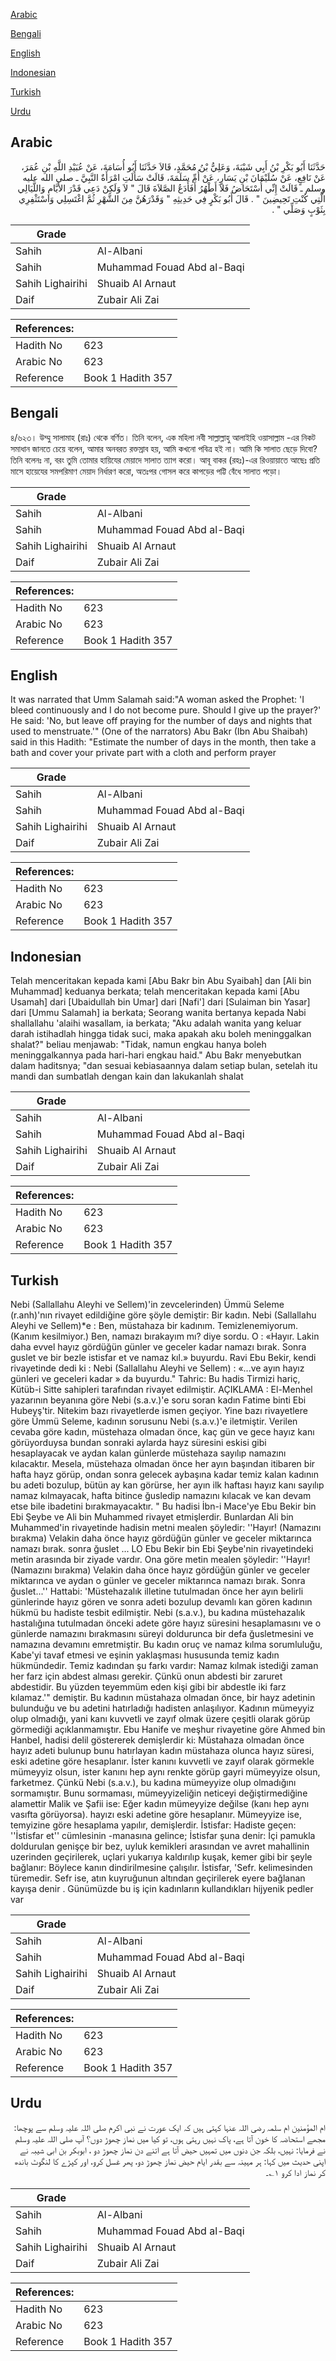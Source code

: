 [Arabic](#arabic)

[Bengali](#bengali)

[English](#english)

[Indonesian](#indonesian)

[Turkish](#turkish)

[Urdu](#urdu)

## Arabic


<div dir="rtl" lang="ar" style={{fontSize:'larger',backgroundColor:'#f8f9fa',padding:20}}>
حَدَّثَنَا أَبُو بَكْرِ بْنُ أَبِي شَيْبَةَ، وَعَلِيُّ بْنُ مُحَمَّدٍ، قَالاَ حَدَّثَنَا أَبُو أُسَامَةَ، عَنْ عُبَيْدِ اللَّهِ بْنِ عُمَرَ، عَنْ نَافِعٍ، عَنْ سُلَيْمَانَ بْنِ يَسَارٍ، عَنْ أُمِّ سَلَمَةَ، قَالَتْ سَأَلَتِ امْرَأَةٌ النَّبِيَّ ـ صلى الله عليه وسلم ـ قَالَتْ إِنِّي أُسْتَحَاضُ فَلاَ أَطْهُرُ أَفَأَدَعُ الصَّلاَةَ قَالَ ‏"‏ لاَ وَلَكِنْ دَعِي قَدْرَ الأَيَّامِ وَاللَّيَالِي الَّتِي كُنْتِ تَحِيضِينَ ‏"‏ ‏.‏ قَالَ أَبُو بَكْرٍ فِي حَدِيثِهِ ‏"‏ وَقَدْرَهُنَّ مِنَ الشَّهْرِ ثُمَّ اغْتَسِلِي وَاسْتَثْفِرِي بِثَوْبٍ وَصَلِّي ‏"‏ ‏.‏
</div>
<div style={{backgroundColor:'#f8f9fa',padding:20, marginBottom: 10}}><table> <thead> <tr> <th>Grade</th> <th></th> </tr> </thead> <tbody> <tr><td>Sahih</td><td>Al-Albani</td></tr><tr><td>Sahih</td><td>Muhammad Fouad Abd al-Baqi</td></tr><tr><td>Sahih Lighairihi</td><td>Shuaib Al Arnaut</td></tr><tr><td>Daif</td><td>Zubair Ali Zai</td></tr></tbody></table><table> <thead> <tr> <th>References:</th> <th></th> </tr> </thead> <tbody><tr><td>Hadith No</td><td>623</td></tr><tr><td>Arabic No</td><td>623</td></tr><tr><td>Reference</td><td>Book 1 Hadith 357</td></tr></tbody></table></div>

## Bengali


<div dir="ltr" lang="bn" style={{fontSize:'larger',backgroundColor:'#f8f9fa',padding:20}}>
৪/৬২৩। উম্মু সালামাহ (রাঃ) থেকে বর্ণিত। তিনি বলেন, এক মহিলা নবী সাল্লাল্লাহু আলাইহি ওয়াসাল্লাম -এর নিকট সমাধান জানতে চেয়ে বলেন, আমার অনবরত রক্তস্রাব হয়, আমি কখনো পবিত্র হই না। আমি কি সালাত ছেড়ে দিবো? তিনি বলেনঃ না, বরং তুমি তোমার হায়িযের মেয়াদে সালাত ত্যাগ করো। আবূ বাকর (রহঃ)-এর রিওয়ায়াতে আছেঃ প্রতি মাসে হায়েযের সমপরিমাণ মেয়াদ নির্ধারণ করো, অতঃপর গোসল করে কাপড়ের পট্টি বেঁধে সালাত পড়ো।
</div>
<div style={{backgroundColor:'#f8f9fa',padding:20, marginBottom: 10}}><table> <thead> <tr> <th>Grade</th> <th></th> </tr> </thead> <tbody> <tr><td>Sahih</td><td>Al-Albani</td></tr><tr><td>Sahih</td><td>Muhammad Fouad Abd al-Baqi</td></tr><tr><td>Sahih Lighairihi</td><td>Shuaib Al Arnaut</td></tr><tr><td>Daif</td><td>Zubair Ali Zai</td></tr></tbody></table><table> <thead> <tr> <th>References:</th> <th></th> </tr> </thead> <tbody><tr><td>Hadith No</td><td>623</td></tr><tr><td>Arabic No</td><td>623</td></tr><tr><td>Reference</td><td>Book 1 Hadith 357</td></tr></tbody></table></div>

## English


<div dir="ltr" lang="en" style={{fontSize:'larger',backgroundColor:'#f8f9fa',padding:20}}>
It was narrated that Umm Salamah said:"A woman asked the Prophet: 'I bleed continuously and I do not become pure. Should I give up the prayer?' He said: 'No, but leave off praying for the number of days and nights that used to menstruate.'" (One of the narrators) Abu Bakr (Ibn Abu Shaibah) said in this Hadith: "Estimate the number of days in the month, then take a bath and cover your private part with a cloth and perform prayer
</div>
<div style={{backgroundColor:'#f8f9fa',padding:20, marginBottom: 10}}><table> <thead> <tr> <th>Grade</th> <th></th> </tr> </thead> <tbody> <tr><td>Sahih</td><td>Al-Albani</td></tr><tr><td>Sahih</td><td>Muhammad Fouad Abd al-Baqi</td></tr><tr><td>Sahih Lighairihi</td><td>Shuaib Al Arnaut</td></tr><tr><td>Daif</td><td>Zubair Ali Zai</td></tr></tbody></table><table> <thead> <tr> <th>References:</th> <th></th> </tr> </thead> <tbody><tr><td>Hadith No</td><td>623</td></tr><tr><td>Arabic No</td><td>623</td></tr><tr><td>Reference</td><td>Book 1 Hadith 357</td></tr></tbody></table></div>

## Indonesian


<div dir="ltr" lang="id" style={{fontSize:'larger',backgroundColor:'#f8f9fa',padding:20}}>
Telah menceritakan kepada kami [Abu Bakr bin Abu Syaibah] dan [Ali bin Muhammad] keduanya berkata; telah menceritakan kepada kami [Abu Usamah] dari [Ubaidullah bin Umar] dari [Nafi'] dari [Sulaiman bin Yasar] dari [Ummu Salamah] ia berkata; Seorang wanita bertanya kepada Nabi shallallahu 'alaihi wasallam, ia berkata; "Aku adalah wanita yang keluar darah istihadlah hingga tidak suci, maka apakah aku boleh meninggalkan shalat?" beliau menjawab: "Tidak, namun engkau hanya boleh meninggalkannya pada hari-hari engkau haid." Abu Bakr menyebutkan dalam haditsnya; "dan sesuai kebiasaannya dalam setiap bulan, setelah itu mandi dan sumbatlah dengan kain dan lakukanlah shalat
</div>
<div style={{backgroundColor:'#f8f9fa',padding:20, marginBottom: 10}}><table> <thead> <tr> <th>Grade</th> <th></th> </tr> </thead> <tbody> <tr><td>Sahih</td><td>Al-Albani</td></tr><tr><td>Sahih</td><td>Muhammad Fouad Abd al-Baqi</td></tr><tr><td>Sahih Lighairihi</td><td>Shuaib Al Arnaut</td></tr><tr><td>Daif</td><td>Zubair Ali Zai</td></tr></tbody></table><table> <thead> <tr> <th>References:</th> <th></th> </tr> </thead> <tbody><tr><td>Hadith No</td><td>623</td></tr><tr><td>Arabic No</td><td>623</td></tr><tr><td>Reference</td><td>Book 1 Hadith 357</td></tr></tbody></table></div>

## Turkish


<div dir="ltr" lang="tr" style={{fontSize:'larger',backgroundColor:'#f8f9fa',padding:20}}>
Nebi (Sallallahu Aleyhi ve Sellem)'in zevcelerinden) Ümmü Seleme (r.anh)'nın rivayet edildiğine göre şöyle demiştir: Bir kadın. Nebi (Sallallahu Aleyhi ve Sellem)*e : Ben, müstahaza bir kadınım. Temizlenemiyorum. (Kanım kesilmiyor.) Ben, namazı bırakayım mı? diye sordu. O : «Hayır. Lakin daha evvel hayız gördüğün günler ve geceler kadar namazı bırak. Sonra guslet ve bir bezle istisfar et ve namaz kıl.» buyurdu. Ravi Ebu Bekir, kendi rivayetinde dedi ki : Nebi (Sallallahu Aleyhi ve Sellem) : «...ve ayın hayız günleri ve geceleri kadar » da buyurdu." Tahric: Bu hadis Tirmizi hariç, Kütüb-i Sitte sahipleri tarafından rivayet edilmiştir. AÇIKLAMA : El-Menhel yazarının beyanına göre Nebi (s.a.v.)'e soru soran kadın Fatime binti Ebi Hubeyş'tir. Nitekim bazı rivayetlerde ismen geçiyor. Yine bazı rivayetlere göre Ümmü Seleme, kadının sorusunu Nebi (s.a.v.)'e iletmiştir. Verilen cevaba göre kadın, müstehaza olmadan önce, kaç gün ve gece hayız kanı görüyorduysa bundan sonraki aylarda hayz süresini eskisi gibi hesaplayacak ve aydan kalan günlerde müstehaza sayılıp namazını kılacaktır. Mesela, müstehaza olmadan önce her ayın başından itibaren bir hafta hayz görüp, ondan sonra gelecek aybaşına kadar temiz kalan kadının bu adeti bozulup, bütün ay kan görürse, her ayın ilk haftası hayız kanı sayılıp namaz kılmayacak, hafta bitince ğusledip namazını kılacak ve kan devam etse bile ibadetini bırakmayacaktır. " Bu hadisi İbn-i Mace'ye Ebu Bekir bin Ebi Şeybe ve Ali bin Muhammed rivayet etmişlerdir. Bunlardan Ali bin Muhammed'in rivayetinde hadisin metni mealen şöyledir: ''Hayır! (Namazını bırakma) Velakin daha önce hayız gördüğün günler ve geceler miktarınca namazı bırak. sonra ğuslet ... LO Ebu Bekir bin Ebi Şeybe'nin rivayetindeki metin arasında bir ziyade vardır. Ona göre metin mealen şöyledir: ''Hayır! (Namazını bırakma) Velakin daha önce hayız gördüğün günler ve geceler miktarınca ve aydan o günler ve geceler miktarınca namazı bırak. Sonra ğuslet...'' Hattabi: 'Müstehazalık illetine tutulmadan önce her ayın belirli günlerinde hayız gören ve sonra adeti bozulup devamlı kan gören kadının hükmü bu hadiste tesbit edilmiştir. Nebi (s.a.v.), bu kadına müstehazalık hastalığına tutulmadan önceki adete göre hayız süresini hesaplamasını ve o günlerde namazını bırakmasını süreyi doldurunca bir defa ğusletmesini ve namazına devamını emretmiştir. Bu kadın oruç ve namaz kılma sorumluluğu, Kabe'yi tavaf etmesi ve eşinin yaklaşması hususunda temiz kadın hükmündedir. Temiz kadından şu farkı vardır: Namaz kılmak istediği zaman her farz için abdest alması gerekir. Çünkü onun abdesti bir zaruret abdestidir. Bu yüzden teyemmüm eden kişi gibi bir abdestle iki farz kılamaz.'" demiştir. Bu kadının müstahaza olmadan önce, bir hayz adetinin bulunduğu ve bu adetini hatırladığı hadisten anlaşılıyor. Kadının mümeyyiz olup olmadığı, yani kanı kuvvetli ve zayıf olmak üzere çeşitli olarak görüp görmediği açıklanmamıştır. Ebu Hanife ve meşhur rivayetine göre Ahmed bin HanbeI, hadisi delil göstererek demişlerdir ki: Müstahaza olmadan önce hayız adeti bulunup bunu hatırlayan kadın müstahaza olunca hayız süresi, eski adetine göre hesaplanır. İster kanını kuvvetli ve zayıf olarak görmekle mümeyyiz olsun, ister kanını hep aynı renkte görüp gayri mümeyyize olsun, farketmez. Çünkü Nebi (s.a.v.), bu kadına mümeyyize olup olmadığını sormamıştır. Bunu sormaması, mümeyyizeliğin neticeyi değiştirmediğine alamettir Malik ve Şafii ise: Eğer kadın mümeyyize değilse (kanı hep aynı vasıfta görüyorsa). hayızı eski adetine göre hesaplanır. Mümeyyize ise, temyizine göre hesaplama yapılır, demişlerdir. İstisfar: Hadiste geçen: ''İstisfar et'' cümlesinin -manasına gelince; İstisfar şuna denir: İçi pamukla doldurulan genişçe bir bez, uyluk kemikleri arasından ve avret mahallinin uzerinden geçirilerek, uçlari yukarıya kaldırılıp kuşak, kemer gibi bir şeyle bağlanır: Böylece kanın dindirilmesine çalışılır. İstisfar, 'Sefr. kelimesinden türemedir. Sefr ise, atın kuyruğunun altından geçirilerek eyere bağlanan kayışa denir . Günümüzde bu iş için kadınların kullandıkları hijyenik pedler var
</div>
<div style={{backgroundColor:'#f8f9fa',padding:20, marginBottom: 10}}><table> <thead> <tr> <th>Grade</th> <th></th> </tr> </thead> <tbody> <tr><td>Sahih</td><td>Al-Albani</td></tr><tr><td>Sahih</td><td>Muhammad Fouad Abd al-Baqi</td></tr><tr><td>Sahih Lighairihi</td><td>Shuaib Al Arnaut</td></tr><tr><td>Daif</td><td>Zubair Ali Zai</td></tr></tbody></table><table> <thead> <tr> <th>References:</th> <th></th> </tr> </thead> <tbody><tr><td>Hadith No</td><td>623</td></tr><tr><td>Arabic No</td><td>623</td></tr><tr><td>Reference</td><td>Book 1 Hadith 357</td></tr></tbody></table></div>

## Urdu


<div dir="rtl" lang="ur" style={{fontSize:'larger',backgroundColor:'#f8f9fa',padding:20}}>
ام المؤمنین ام سلمہ رضی اللہ عنہا کہتی ہیں کہ ایک عورت نے نبی اکرم صلی اللہ علیہ وسلم سے پوچھا: مجھے استحاضہ کا خون آتا ہے، پاک نہیں رہتی ہوں، تو کیا میں نماز چھوڑ دوں؟ آپ صلی اللہ علیہ وسلم نے فرمایا: نہیں، بلکہ جن دنوں میں تمہیں حیض آتا ہے اتنے دن نماز چھوڑ دو ، ابوبکر بن ابی شیبہ نے اپنی حدیث میں کہا: ہر مہینہ سے بقدر ایام حیض نماز چھوڑ دو، پھر غسل کرو، اور کپڑے کا لنگوٹ باندھ کر نماز ادا کرو ۱؎۔
</div>
<div style={{backgroundColor:'#f8f9fa',padding:20, marginBottom: 10}}><table> <thead> <tr> <th>Grade</th> <th></th> </tr> </thead> <tbody> <tr><td>Sahih</td><td>Al-Albani</td></tr><tr><td>Sahih</td><td>Muhammad Fouad Abd al-Baqi</td></tr><tr><td>Sahih Lighairihi</td><td>Shuaib Al Arnaut</td></tr><tr><td>Daif</td><td>Zubair Ali Zai</td></tr></tbody></table><table> <thead> <tr> <th>References:</th> <th></th> </tr> </thead> <tbody><tr><td>Hadith No</td><td>623</td></tr><tr><td>Arabic No</td><td>623</td></tr><tr><td>Reference</td><td>Book 1 Hadith 357</td></tr></tbody></table></div>